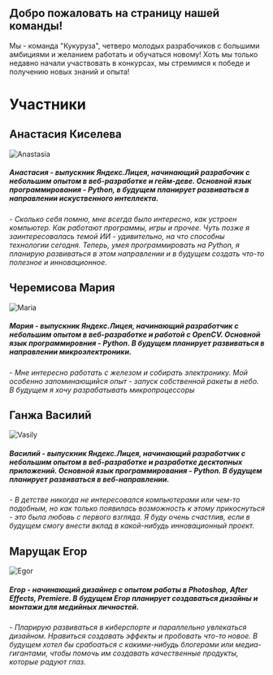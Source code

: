 ## Добро пожаловать на страницу нашей команды!

Мы - команда "Кукуруза", четверо молодых разрабочиков с большими амбициями и желанием работать и обучаться новому! Хоть мы только недавно начали участвовать в конкурсах, мы стремимся к победе и получению новых знаний и опыта!

# Участники

## Анастасия Киселева


![Anastasia](https://sun9-46.userapi.com/impg/c854524/v854524949/19b0bb/KyJWkrBg1qs.jpg?size=1280x1280&quality=96&sign=27f9c6b862572cd603ffc1476b3b6a84&type=album) 


##### Анастасия - выпускник Яндекс.Лицея, начинающий разрабочик с небольшим опытом в веб-разработке и гейм-деве. Основной язык программирования - Python, в будущем планирует развиваться в направлении искуственного интеллекта. 

_- Сколько себя помню, мне всегда было интересно, как устроен компьютер. Как работают программы, игры и прочее. Чуть позже я заинтересовалась темой ИИ - удивительно, на что способны технологии сегодня. Теперь, умея программировать на Python, я планирую развиваться в этом направлении и в будущем создать что-то полезное и инновационное._

## Черемисова Мария


![Maria](https://sun9-46.userapi.com/impg/c854524/v854524949/19b0bb/KyJWkrBg1qs.jpg?size=1280x1280&quality=96&sign=27f9c6b862572cd603ffc1476b3b6a84&type=album) 


##### Мария - выпускник Яндекс.Лицея, начинающий разработчик с небольшим опытом в веб-разработке и работой с OpenCV. Основной язык программировния - Python. В будущем планирует развиваться в направлении микроэлектроники.

_- Мне интересно работать с железом и собирать электронику. Мой особенно запоминающийся опыт - запуск собственной ракеты в небо. В будущем я хочу разрабатывать микропроцессоры_

## Ганжа Василий


![Vasily](https://sun9-46.userapi.com/impg/c854524/v854524949/19b0bb/KyJWkrBg1qs.jpg?size=1280x1280&quality=96&sign=27f9c6b862572cd603ffc1476b3b6a84&type=album) 


##### Василий - выпускник Яндекс.Лицея, начинающий разработчик с небольшим опытом в веб-разработке и разработке десктопных приложений. Основной язык программирования - Python. В будущем планирует развиваться в веб-направлении.

 _- В детстве никогда не интересовался компьютерами или чем-то подобным, но как только появилась возможность к этому прикоснуться - это была любовь с первого взгляда. Я буду очень счастлив, если в будущем смогу внести вклад в какой-нибудь инновационный проект._

## Марущак Егор

![Egor](https://sun9-46.userapi.com/impg/c854524/v854524949/19b0bb/KyJWkrBg1qs.jpg?size=1280x1280&quality=96&sign=27f9c6b862572cd603ffc1476b3b6a84&type=album) 


##### Егор - начинающий дизайнер с опытом работы в Photoshop, After Effects, Premiere. В будущем Егор планирует создаваться дизайны и монтажи для медийных личностей.

_- Пларирую развиваться в киберспорте и параллельно увлекаться дизайном. Нравиться создавать эффекты и пробовать что-то новое. В будущем хотел бы срабоаться с какими-нибудь блогерами или медиа-гигантами, чтобы помочь им создавать качественные продукты, которые радуют глаз._

